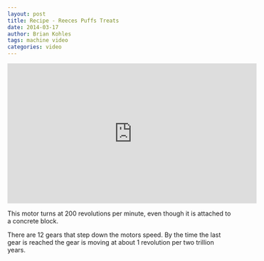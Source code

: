 ```yaml
---
layout: post
title: Recipe - Reeces Puffs Treats
date: 2014-03-17
author: Brian Kohles
tags: machine video
categories: video
---
```


<iframe width="560" height="315" src="https://www.youtube.com/embed/5q-BH-tvxEg" frameborder="0" allowfullscreen></iframe>

This motor turns at 200 revolutions per minute, even though it is attached to a concrete block.

There are 12 gears that step down the motors speed. By the time the last gear is reached the gear is moving at about 1 revolution per two trillion years.
